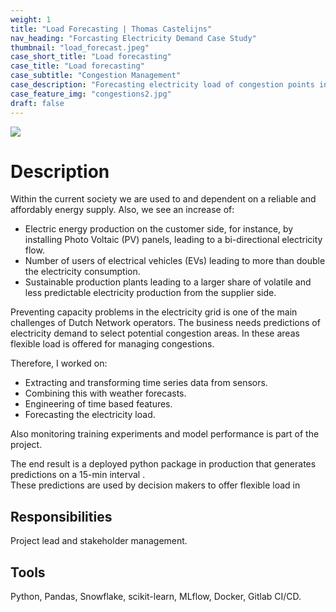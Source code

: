 ```yaml
---
weight: 1
title: "Load Forecasting | Thomas Castelijns"
nav_heading: "Forcasting Electricity Demand Case Study"
thumbnail: "load_forecast.jpeg"
case_short_title: "Load forecasting"
case_title: "Load forecasting"
case_subtitle: "Congestion Management"
case_description: "Forecasting electricity load of congestion points in the electricity grid by combining data from sensors and weather forecasts."
case_feature_img: "congestions2.jpg"
draft: false
---
```


![](/img/load_forecast.jpeg)

# Description
Within the current society we are used to and dependent on a reliable and affordably energy supply. Also, we see an increase of:
- Electric energy production on the customer side, for instance, by installing Photo Voltaic (PV) panels, leading to a bi-directional electricity flow.
- Number of users of electrical vehicles (EVs) leading to more than double the electricity consumption.
- Sustainable production plants leading to a larger share of volatile and less predictable electricity production from the supplier side.

Preventing capacity problems in the electricity grid is one of the main challenges of Dutch Network operators. 
The business needs predictions of electricity demand to select potential congestion areas. 
In these areas flexible load is offered for managing congestions.

Therefore, I worked on:

- Extracting and transforming time series data from sensors.
- Combining this with weather forecasts.
- Engineering of time based features.
- Forecasting the electricity load.

Also monitoring training experiments and model performance is part of the project. 

The end result is a deployed python package in production that generates predictions on a 15-min interval .  
These predictions are used by decision makers to offer flexible load in 

## Responsibilities
Project lead and stakeholder management.

## Tools
Python, Pandas, Snowflake, scikit-learn, MLflow, Docker, Gitlab CI/CD.